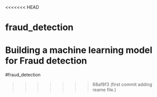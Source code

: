 <<<<<<< HEAD
# fraud_detection
Building a machine learning model for  Fraud detection
=======
#fraud_detection
>>>>>>> 68af8f3 (first commit adding reame file.)
